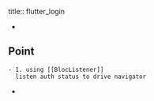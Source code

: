 title:: flutter_login

-
## Point
	- 1. using [[BlocListener]]
	  listen auth status to drive navigator
-